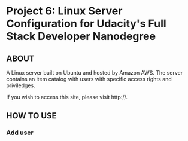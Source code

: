 # Project 6: Linux Server Configuration for Udacity's Full Stack Developer Nanodegree
## ABOUT

A Linux server built on Ubuntu and hosted by Amazon AWS. The server contains an item catalog with users with specific access rights and priviledges.

If you wish to access this site, please visit http://.

## HOW TO USE

### Add user







